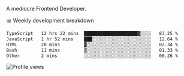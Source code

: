 A mediocre Frontend Developer.

📊 Weekly development breakdown
<!--START_SECTION:waka-->

```txt
TypeScript   12 hrs 22 mins  ████████████████████▓░░░░   83.25 %
JavaScript   1 hr 52 mins    ███░░░░░░░░░░░░░░░░░░░░░░   12.64 %
HTML         20 mins         ▓░░░░░░░░░░░░░░░░░░░░░░░░   02.34 %
Bash         11 mins         ▒░░░░░░░░░░░░░░░░░░░░░░░░   01.33 %
Other        2 mins          ░░░░░░░░░░░░░░░░░░░░░░░░░   00.26 %
```

<!--END_SECTION:waka-->

<img src="https://gpvc.arturio.dev/iqbalfasri" alt="Profile views"/>
